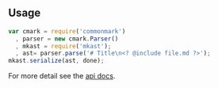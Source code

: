 ## Usage

```javascript
var cmark = require('commonmark')
  , parser = new cmark.Parser()
  , mkast = require('mkast');
  , ast= parser.parse('# Title\n<? @include file.md ?>');
mkast.serialize(ast, done);
```

For more detail see the [api docs](/API.md).
